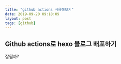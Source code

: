 ```yaml
---
title: "github actions 사용해보기"
date: 2019-09-20 09:18:09
layout: post
tags: [github]
---
```


## Github actions로 hexo 블로그 배포하기

잘될까?
